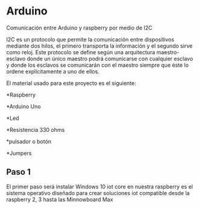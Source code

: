 # Arduino

Comunicación entre Arduino y raspberry por medio de I2C

I2C es un protocolo que permite la comunicación entre dispositivos mediante dos hilos, el primero transporta la información y el segundo sirve como reloj. Este protocolo se define según una arquitectura maestro-esclavo donde un único maestro podrá comunicarse con cualquier esclavo y donde los esclavos se comunicarán con el maestro siempre que éste lo ordene explícitamente a uno de ellos.

El material usado para este proyecto es el siguiente:

*Raspberry

*Arduino Uno

*Led

*Resistencia 330 ohms

*pulsador o botón

*Jumpers 

## Paso 1

El primer paso será instalar Windows 10 iot core en nuestra raspberry es el sistema operativo diseñado para crear soluciones iot compatible desde la raspberry 2, 3 hasta las Minnowboard Max
